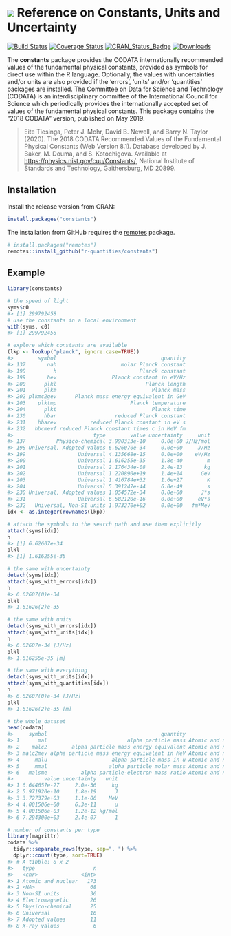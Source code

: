 
<!-- README.md is generated from README.Rmd. Please edit that file -->

# <img src="https://avatars1.githubusercontent.com/u/32303769?s=40&v=4"> Reference on Constants, Units and Uncertainty

<!-- badges: start -->
[![Build
Status](https://github.com/r-quantities/constants/workflows/build/badge.svg)](https://github.com/r-quantities/constants/actions)
[![Coverage
Status](https://codecov.io/gh/r-quantities/constants/branch/master/graph/badge.svg)](https://codecov.io/gh/r-quantities/constants)
[![CRAN\_Status\_Badge](https://www.r-pkg.org/badges/version/constants)](https://cran.r-project.org/package=constants)
[![Downloads](https://cranlogs.r-pkg.org/badges/constants)](https://cran.r-project.org/package=constants)
<!-- badges: start -->

The **constants** package provides the CODATA internationally
recommended values of the fundamental physical constants, provided as
symbols for direct use within the R language. Optionally, the values
with uncertainties and/or units are also provided if the ‘errors’,
‘units’ and/or ‘quantities’ packages are installed. The Committee on
Data for Science and Technology (CODATA) is an interdisciplinary
committee of the International Council for Science which periodically
provides the internationally accepted set of values of the fundamental
physical constants. This package contains the “2018 CODATA” version,
published on May 2019.

> Eite Tiesinga, Peter J. Mohr, David B. Newell, and Barry N. Taylor
> (2020). The 2018 CODATA Recommended Values of the Fundamental Physical
> Constants (Web Version 8.1). Database developed by J. Baker, M. Douma,
> and S. Kotochigova. Available at
> <https://physics.nist.gov/cuu/Constants/>, National Institute of
> Standards and Technology, Gaithersburg, MD 20899.

## Installation

Install the release version from CRAN:

``` r
install.packages("constants")
```

The installation from GitHub requires the
[remotes](https://cran.r-project.org/package=remotes) package.

``` r
# install.packages("remotes")
remotes::install_github("r-quantities/constants")
```

## Example

``` r
library(constants)

# the speed of light
syms$c0
#> [1] 299792458
# use the constants in a local environment
with(syms, c0)
#> [1] 299792458

# explore which constants are available
(lkp <- lookup("planck", ignore.case=TRUE))
#>        symbol                                  quantity
#> 137       nah                     molar Planck constant
#> 198         h                           Planck constant
#> 199       hev                  Planck constant in eV/Hz
#> 200      plkl                             Planck length
#> 201      plkm                               Planck mass
#> 202 plkmc2gev      Planck mass energy equivalent in GeV
#> 203    plktmp                        Planck temperature
#> 204      plkt                               Planck time
#> 230      hbar                   reduced Planck constant
#> 231    hbarev           reduced Planck constant in eV s
#> 232   hbcmevf reduced Planck constant times c in MeV fm
#>                          type        value uncertainty     unit
#> 137          Physico-chemical 3.990313e-10     0.0e+00 J/Hz/mol
#> 198 Universal, Adopted values 6.626070e-34     0.0e+00     J/Hz
#> 199                 Universal 4.135668e-15     0.0e+00    eV/Hz
#> 200                 Universal 1.616255e-35     1.8e-40        m
#> 201                 Universal 2.176434e-08     2.4e-13       kg
#> 202                 Universal 1.220890e+19     1.4e+14      GeV
#> 203                 Universal 1.416784e+32     1.6e+27        K
#> 204                 Universal 5.391247e-44     6.0e-49        s
#> 230 Universal, Adopted values 1.054572e-34     0.0e+00      J*s
#> 231                 Universal 6.582120e-16     0.0e+00     eV*s
#> 232   Universal, Non-SI units 1.973270e+02     0.0e+00   fm*MeV
idx <- as.integer(rownames(lkp))

# attach the symbols to the search path and use them explicitly
attach(syms[idx])
h
#> [1] 6.62607e-34
plkl
#> [1] 1.616255e-35

# the same with uncertainty
detach(syms[idx])
attach(syms_with_errors[idx])
h
#> 6.62607(0)e-34
plkl
#> 1.61626(2)e-35

# the same with units
detach(syms_with_errors[idx])
attach(syms_with_units[idx])
h
#> 6.62607e-34 [J/Hz]
plkl
#> 1.616255e-35 [m]

# the same with everything
detach(syms_with_units[idx])
attach(syms_with_quantities[idx])
h
#> 6.62607(0)e-34 [J/Hz]
plkl
#> 1.61626(2)e-35 [m]

# the whole dataset
head(codata)
#>     symbol                                     quantity               type
#> 1      mal                          alpha particle mass Atomic and nuclear
#> 2    malc2        alpha particle mass energy equivalent Atomic and nuclear
#> 3 malc2mev alpha particle mass energy equivalent in MeV Atomic and nuclear
#> 4     malu                     alpha particle mass in u Atomic and nuclear
#> 5     mmal                    alpha particle molar mass Atomic and nuclear
#> 6   malsme           alpha particle-electron mass ratio Atomic and nuclear
#>          value uncertainty   unit
#> 1 6.644657e-27     2.0e-36     kg
#> 2 5.971920e-10     1.8e-19      J
#> 3 3.727379e+03     1.1e-06    MeV
#> 4 4.001506e+00     6.3e-11      u
#> 5 4.001506e-03     1.2e-12 kg/mol
#> 6 7.294300e+03     2.4e-07      1

# number of constants per type
library(magrittr)
codata %>%
  tidyr::separate_rows(type, sep=", ") %>%
  dplyr::count(type, sort=TRUE)
#> # A tibble: 8 x 2
#>   type                   n
#>   <chr>              <int>
#> 1 Atomic and nuclear   173
#> 2 <NA>                  68
#> 3 Non-SI units          36
#> 4 Electromagnetic       26
#> 5 Physico-chemical      25
#> 6 Universal             16
#> 7 Adopted values        11
#> 8 X-ray values           6
```
